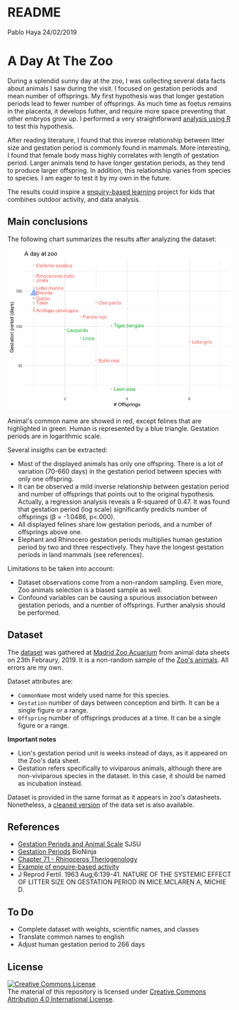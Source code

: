 README
================
Pablo Haya
24/02/2019

A Day At The Zoo
================

During a splendid sunny day at the zoo, I was collecting several data facts about animals I saw during the visit. I focused on gestation periods and mean number of offsprings. My first hypothesis was that longer gestation periods lead to fewer number of offsprings. As much time as foetus remains in the placenta, it develops futher, and require more space preventing that other embryos grow up. I performed a very straightforward [analysis using R](/scripts/analysis.R) to test this hypothesis.

After reading literature, I found that this inverse relationship between litter size and gestation period is commonly found in mammals. More interesting, I found that female body mass highly correlates with length of gestation period. Larger animals tend to have longer gestation periods, as they tend to produce larger offspring. In addition, this relationship varies from species to species. I am eager to test it by my own in the future.

The results could inspire a [enquiry-based learning](https://en.wikipedia.org/wiki/Inquiry-based_learning) project for kids that combines outdoor activity, and data analysis.

Main conclusions
----------------

The following chart summarizes the results after analyzing the dataset:

![](README_files/figure-markdown_github/main-chart-1.png)

Animal's common name are showed in red, except felines that are highlighted in green. Human is represented by a blue triangle. Gestation periods are in logarithmic scale.

Several insigths can be extracted:

-   Most of the displayed animals has only one offspring. There is a lot of variation (70-660 days) in the gestation period between species with only one offspring.
-   It can be observed a mild inverse relationship between gestation period and number of offsprings that points out to the original hypothesis. Actually, a regression analysis reveals a R-squared of 0.47. It was found that gestation period (log scale) significantly predicts number of offsprings (β = -1.0486, p&lt;.000).
-   All displayed felines share low gestation periods, and a number of offsprings above one.
-   Elephant and Rhinocero gestation periods multiplies human gestation period by two and three respectively. They have the longest gestation periods in land mammals (see references).

Limitations to be taken into account:

-   Dataset observations come from a non-random sampling. Even more, Zoo animals selection is a biased sample as well.
-   Confound variables can be causing a spurious association between gestation periods, and a number of offsprings. Further analysis should be performed.

Dataset
-------

The [dataset](/data/gestationoffsprings.csv) was gathered at [Madrid Zoo Acuarium](https://goo.gl/maps/ZUQfrk8Kr7A2) from animal data sheets on 23th Febraury, 2019. It is a non-random sample of the [Zoo's animals](https://www.zoomadrid.com/en/in-the-zoo/animals). All errors are my own.

Dataset attributes are:

-   `CommonName` most widely used name for this species.
-   `Gestation` number of days between conception and birth. It can be a single figure or a range.
-   `Offspring` number of offsprings produces at a time. It can be a single figure or a range.

**Important notes**

-   Lion's gestation period unit is weeks instead of days, as it appeared on the Zoo's data sheet.
-   Gestation refers specifically to viviparous animals, although there are non-viviparous species in the dataset. In this case, it should be named as incubation instead.

Dataset is provided in the same format as it appears in zoo's datasheets. Nonetheless, a [cleaned version](/data/gestationoffsprings_clean.csv) of the data set is also available.

References
----------

-   [Gestation Periods and Animal Scale](http://www.sjsu.edu/faculty/watkins/gestation.htm) SJSU
-   [Gestation Periods](http://ib.bioninja.com.au/higher-level/topic-11-animal-physiology/114-sexual-reproduction/gestation-periods.html) BioNinja
-   [Chapter 71 - Rhinoceros Theriogenology](https://www.sciencedirect.com/science/article/pii/B9781437719864000718)
-   [Example of enquire-based activity](http://www.olsj.towerhamlets.sch.uk/blogs/year5/wp-content/uploads/sites/8/2017/06/Science-Homework.pdf)
-   J Reprod Fertil. 1963 Aug;6:139-41. NATURE OF THE SYSTEMIC EFFECT OF LITTER SIZE ON GESTATION PERIOD IN MICE.MCLAREN A, MICHIE D.

To Do
-----

-   Complete dataset with weights, scientific names, and classes
-   Translate common names to english
-   Adjust human gestation period to 266 days

License
-------

<a rel="license" href="http://creativecommons.org/licenses/by/4.0/"><img alt="Creative Commons License" style="border-width:0" src="https://i.creativecommons.org/l/by/4.0/88x31.png" /></a><br />The material of this repository is licensed under <a rel="license" href="http://creativecommons.org/licenses/by/4.0/">Creative Commons Attribution 4.0 International License</a>.
